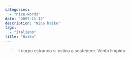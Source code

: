 ```yaml
---
categories:
  - "nice-words"
date: "2007-11-12"
description: "Nice haiku"
tags:
  - "italiano"
title: "Haiku"
---
```


> Il corpo estraneo si ostina a sostenere. Vento limpido.
